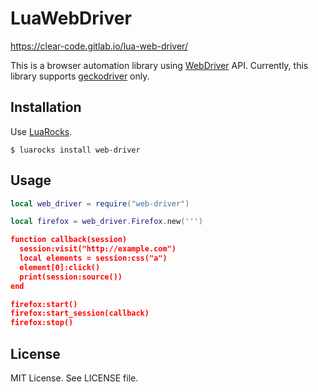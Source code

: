 # LuaWebDriver

https://clear-code.gitlab.io/lua-web-driver/

This is a browser automation library using [WebDriver](https://www.w3.org/TR/webdriver/) API.
Currently, this library supports [geckodriver](https://github.com/mozilla/geckodriver) only.

## Installation

Use [LuaRocks](https://luarocks.org/).

```
$ luarocks install web-driver
```

## Usage

```lua
local web_driver = require("web-driver")

local firefox = web_driver.Firefox.new(''')

function callback(session)
  session:visit("http://example.com")
  local elements = session:css("a")
  element[0]:click()
  print(session:source())
end

firefox:start()
firefox:start_session(callback)
firefox:stop()
```

## License

MIT License. See LICENSE file.
